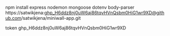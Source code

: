 npm install express nodemon mongoose dotenv body-parser
https://satwikjena: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@github.com/satwikjena/miniwall-app.git

token
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